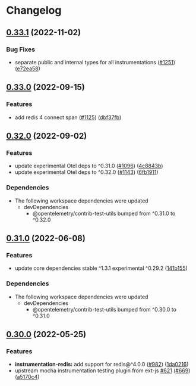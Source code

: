# Changelog

## [0.33.1](https://github.com/open-telemetry/opentelemetry-js-contrib/compare/instrumentation-redis-4-v0.33.0...instrumentation-redis-4-v0.33.1) (2022-11-02)


### Bug Fixes

* separate public and internal types for all instrumentations ([#1251](https://github.com/open-telemetry/opentelemetry-js-contrib/issues/1251)) ([e72ea58](https://github.com/open-telemetry/opentelemetry-js-contrib/commit/e72ea58cfb888a90590970f63d3a042a8ea3aaf2))

## [0.33.0](https://github.com/open-telemetry/opentelemetry-js-contrib/compare/instrumentation-redis-4-v0.32.0...instrumentation-redis-4-v0.33.0) (2022-09-15)


### Features

* add redis 4 connect span ([#1125](https://github.com/open-telemetry/opentelemetry-js-contrib/issues/1125)) ([dbf37fb](https://github.com/open-telemetry/opentelemetry-js-contrib/commit/dbf37fb99b9168ebd0febc0da0ec21c0082e9967))

## [0.32.0](https://github.com/open-telemetry/opentelemetry-js-contrib/compare/instrumentation-redis-4-v0.31.0...instrumentation-redis-4-v0.32.0) (2022-09-02)


### Features

* update experimental Otel deps to ^0.31.0 ([#1096](https://github.com/open-telemetry/opentelemetry-js-contrib/issues/1096)) ([4c8843b](https://github.com/open-telemetry/opentelemetry-js-contrib/commit/4c8843be14896d1159a622c07eb3a049401ccba1))
* update experimental Otel deps to ^0.32.0 ([#1143](https://github.com/open-telemetry/opentelemetry-js-contrib/issues/1143)) ([6fb1911](https://github.com/open-telemetry/opentelemetry-js-contrib/commit/6fb191139aed2ca763300dcf9adb51121a88f97e))


### Dependencies

* The following workspace dependencies were updated
  * devDependencies
    * @opentelemetry/contrib-test-utils bumped from ^0.31.0 to ^0.32.0

## [0.31.0](https://github.com/open-telemetry/opentelemetry-js-contrib/compare/instrumentation-redis-4-v0.30.0...instrumentation-redis-4-v0.31.0) (2022-06-08)


### Features

* update core dependencies stable ^1.3.1 experimental ^0.29.2 ([141b155](https://github.com/open-telemetry/opentelemetry-js-contrib/commit/141b155e344980b51264e26b26c117b2113bcef6))


### Dependencies

* The following workspace dependencies were updated
  * devDependencies
    * @opentelemetry/contrib-test-utils bumped from ^0.30.0 to ^0.31.0

## [0.30.0](https://github.com/open-telemetry/opentelemetry-js-contrib/compare/instrumentation-redis-4-v0.29.0...instrumentation-redis-4-v0.30.0) (2022-05-25)


### Features

* **instrumentation-redis:** add support for redis@^4.0.0 ([#982](https://github.com/open-telemetry/opentelemetry-js-contrib/issues/982)) ([1da0216](https://github.com/open-telemetry/opentelemetry-js-contrib/commit/1da0216180de694c15ec356d476f465811757ae4))
* upstream mocha instrumentation testing plugin from ext-js [#621](https://github.com/open-telemetry/opentelemetry-js-contrib/issues/621) ([#669](https://github.com/open-telemetry/opentelemetry-js-contrib/issues/669)) ([a5170c4](https://github.com/open-telemetry/opentelemetry-js-contrib/commit/a5170c494706a2bec3ba51e59966d0ca8a41d00e))
